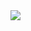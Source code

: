 <img align="center" src="https://github-readme-stats.vercel.app/api?username=madsonrl&theme=dark&show_icons=true" />
